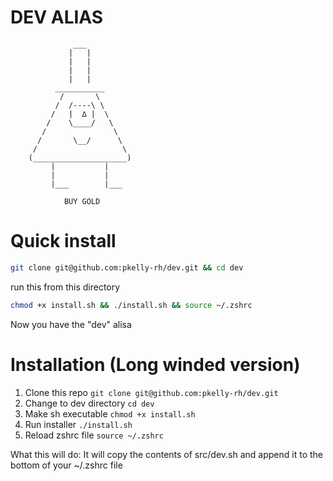 # DEV ALIAS

```
              ___                
             |   |               
             |   |               
             |   |               
             |   |               
          ___________            
           /       \             
          /  /----\ \            
         /   |  ∆ |  \           
        /    \____/   \          
       /               \         
      /       \__/      \        
     /                   \       
    (_____________________)      
         |           |           
         |           |           
         |___        |___        
                                 
            BUY GOLD             
```

# Quick install
```bash
git clone git@github.com:pkelly-rh/dev.git && cd dev
```
run this from this directory
```bash
chmod +x install.sh && ./install.sh && source ~/.zshrc
```
Now you have the "dev" alisa


# Installation (Long winded version)
1. Clone this repo
`git clone git@github.com:pkelly-rh/dev.git`
2. Change to dev directory
`cd dev`
3. Make sh executable
`chmod +x install.sh`
4. Run installer
`./install.sh`
5. Reload zshrc file
`source ~/.zshrc`

What this will do:
It will copy the contents of src/dev.sh and append it to the bottom of your ~/.zshrc file
